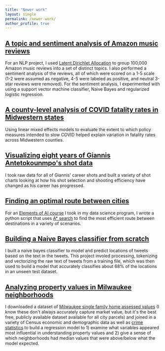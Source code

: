```yaml
---
title: "Newer work"
layout: single
permalink: /newer-work/
author_profile: true
---
```


## [A topic and sentiment analysis of Amazon music reviews](https://github.com/walkermoskop/Amazon-music-review-sentiment-and-topic-analysis)  

For an NLP project, I used [Latent Dirichlet Allocation](https://en.wikipedia.org/wiki/Latent_Dirichlet_allocation) to group 100,000 Amazon music reviews into a set of distinct topics. I also performed a sentiment analysis of the reviews, all of which were scored on a 1-5 scale (1-2 were assumed as negative, 4-5 were labeled as positive, and neutral 3-star reviews were removed). For the sentiment analysis, I experimented with using a support vector machine classifier, Naive Bayes and regularized logistic regression.

## [A county-level analysis of COVID fatality rates in Midwestern states](https://github.com/walkermoskop/covid-fatality-analysis)

Using linear mixed effects models to evaluate the extent to which policy measures intended to slow COVID helped explain variation in fatality rates across Midwestern counties.

## [Visualizing eight years of Giannis Antetokounmpo's shot data](https://github.com/walkermoskop/Giannis-Antetokounmpo-Shooting-Analysis/blob/main/giannis-shooting-analysis.ipynb)

I took raw data for all of Giannis' career shots and built a variety of shot charts looking at how his shot selection and shooting efficiency have changed as his career has progressed.

## [Finding an optimal route between cities](https://github.com/walkermoskop/Best-Route-Finder)

For an [Elements of AI course](https://luddy.indiana.edu/academics/courses/class/iub-fall-2020-csci-b551#:~:text=CSCI%2DB%20551%20ELEMENTS%20OF%20ARTIFICIAL%20INTELLIGENCE%20(3%20CR.)&text=Principles%20of%20reactive%2C%20goal%2Dbased,%2C%20reasoning%20under%20uncertainty%2C%20planning.) I took in my data science program, I wrote a python script that uses [A* search](https://en.wikipedia.org/wiki/A*_search_algorithm) to find the most efficient route between destinations in a variety of scenarios.

## [Building a Naive Bayes classifier from scratch](https://github.com/walkermoskop/Naive-Bayes-tweets-classifier)

I built a naive bayes classifier to model and predict locations of tweets based on the text in the tweets. This project involed processing, tokenizing and vectorizing the raw text of tweets from a training file, which was then used to build a model that accurately classifies about 68% of the locations in an unseen test dataset.

## [Analyzing property values in Milwaukee neighborhoods](https://github.com/walkermoskop/mke_neighborhood_home_values)

I downloaded a dataset of [Milwaukee single family home assessed values](https://data.milwaukee.gov/dataset/mprop) (I know these don't always accurately capture market value, but it's the best free, publicly available dataset available for all city parcels) and joined in a variety of Census economic and demographic data as well as [crime statistics](https://data.milwaukee.gov/dataset/wibr) to build a regression model to 1) examine what variables appeared most influential in understanding property values and 2) give a sense of which neighborhoods had median values that were above/below what the model expected.
